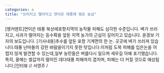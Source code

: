 ```yaml
---
categories: a
title: "쓰러지고 떨어지고 연이은 태풍에 멍든 농심"
---
```

[앵커멘트]연이은 태풍 북상에포항지역의 농작물 피해도 심각한 수준입니다. 벼가 쓰러지고, 사과가 떨어지는 등수확을 앞둔 지역 농가의 근심이 깊어지고 있습니다. 윤경보 기자의 보도입니다. [기사내용]추수를 앞둔 포항 기계면의 한 논. 곳곳에 벼가 쓰러져 있습니다.태풍 난마돌의 강한 바람을이기지 못한 탓입니다.이처럼 도복 피해를 입은논을 어렵지 않게 발견할 수 있는데,일부 농민들은 벼를다시 일으켜 세우길 아예 포기했습니다.특히, 올해는 쌀값까지 떨어진 데다태풍 피해까지 겹치며, 피해는 더 커질 것으로 예상됩니다.[인터뷰 // 서영주 /